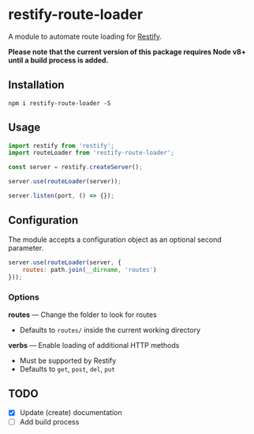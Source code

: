 # restify-route-loader
A module to automate route loading for [Restify](https://github.com/restify/node-restify).

__Please note that the current version of this package requires Node v8+ until a build process is added.__

## Installation
```
npm i restify-route-loader -S
```

## Usage
```js
import restify from 'restify';
import routeLoader from 'restify-route-loader';

const server = restify.createServer();

server.use(routeLoader(server));

server.listen(port, () => {});
```

## Configuration
The module accepts a configuration object as an optional second parameter.

```js
server.use(routeLoader(server, {
    routes: path.join(__dirname, 'routes')
}));
```

### Options
__routes__ &mdash; Change the folder to look for routes
- Defaults to `routes/` inside the current working directory

__verbs__ &mdash; Enable loading of additional HTTP methods
- Must be supported by Restify
- Defaults to `get`, `post`, `del`, `put`

## TODO
- [x] Update (create) documentation  
- [ ] Add build process
